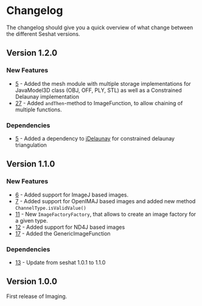 # Changelog

The changelog should give you a quick overview of what change between the different Seshat versions.

## Version 1.2.0

### New Features

- [5](https://github.com/FHOOEAIST/imaging/issues/5) - Added the mesh module with multiple storage implementations for JavaModel3D class (OBJ, OFF, PLY, STL) as well as a Constrained Delaunay implementation
- [27](https://github.com/FHOOEAIST/imaging/issues/27) - Added `andThen`-method to ImageFunction, to allow chaining of multiple functions.

### Dependencies
- [5](https://github.com/FHOOEAIST/imaging/issues/5) - Added a dependency to [jDelaunay](https://github.com/orbisgis/jdelaunay) for constrained delaunay triangulation

## Version 1.1.0

### New Features

- [6](https://github.com/FHOOEAIST/imaging/issues/6) - Added support for ImageJ based images.
- [7](https://github.com/FHOOEAIST/imaging/issues/7) - Added support for OpenIMAJ based images and added new method `ChannelType.isValidValue()`
- [11](https://github.com/FHOOEAIST/imaging/issues/11) - New `ImageFactoryFactory`, that allows to create an image factory for a given type.
- [12](https://github.com/FHOOEAIST/imaging/issues/12) - Added support for ND4J based images
- [17](https://github.com/FHOOEAIST/imaging/issues/17) - Added the GenericImageFunction

### Dependencies
- [13](https://github.com/FHOOEAIST/imaging/issues/13) - Update from seshat 1.0.1 to 1.1.0

## Version 1.0.0

First release of Imaging.